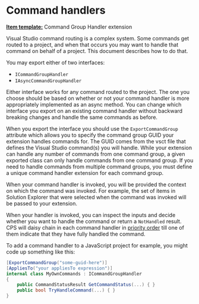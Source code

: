 # Command handlers

**[Item template:](project_item_templates.md)** Command Group Handler extension

Visual Studio command routing is a complex system. Some commands get routed
to a project, and when that occurs you may want to handle that command on
behalf of a project. This document describes how to do that.

You may export either of two interfaces:

- `ICommandGroupHandler` 
- `IAsyncCommandGroupHandler`

Either interface works for any command routed to the project. The one
you choose should be based on whether or not your command handler is more
appropriately implemented as an async method. You can change which interface
you export on an existing command handler without backward breaking changes
and handle the same commands as before.

When you export the interface you should use the `ExportCommandGroup`
attribute which allows you to specify the command group GUID your extension
handles commands for. The GUID comes from the vsct file that defines the
Visual Studio command(s) you will handle. While your extension can handle
any number of commands from one command group, a given exported class
can only handle commands from one command group. If you need to handle
commands from multiple command groups, you must define a unique command
handler extension for each command group.

When your command handler is invoked, you will be provided the context on
which the command was invoked. For example, the set of items in Solution
Explorer that were selected when the command was invoked will be passed
to your extension. 

When your handler is invoked, you can inspect the inputs and decide whether
you want to handle the command or return a `NotHandled` result. CPS will daisy
chain in each command handler in [priority order](index.md#orderprecedenceattribute)
till one of them indicate that they have fully handled the command.

To add a command handler to a JavaScript project for example, you might
code up something like this:

```csharp
[ExportCommandGroup("some-guid-here")]
[AppliesTo("your appliesTo expression")]
internal class MyOwnCommands : ICommandGroupHandler
{
    public CommandStatusResult GetCommandStatus(...) { }
    public bool TryHandleCommand(...) { }
}
```
